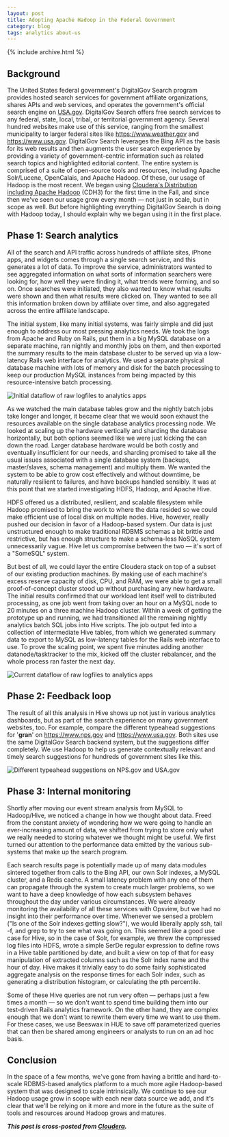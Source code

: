 ```yaml
---
layout: post
title: Adopting Apache Hadoop in the Federal Government
category: blog
tags: analytics about-us
---
```


{% include archive.html %}

## Background

The United States federal government's DigitalGov Search program provides hosted search services for government affiliate organizations, shares APIs and web services, and operates the government's official search engine on [USA.gov](https://www.usa.gov). DigitalGov Search offers free search services to any federal, state, local, tribal, or territorial government agency. Several hundred websites make use of this service, ranging from the smallest municipality to larger federal sites like <https://www.weather.gov> and <https://www.usa.gov>. DigitalGov Search leverages the Bing API as the basis for its web results and then augments the user search experience by providing a variety of government-centric information such as related search topics and highlighted editorial content. The entire system is comprised of a suite of open-source tools and resources, including Apache Solr/Lucene, OpenCalais, and Apache Hadoop. Of these, our usage of Hadoop is the most recent. We began using [Cloudera's Distribution including Apache Hadoop](https://www.cloudera.com/hadoop/) (CDH3) for the first time in the Fall, and since then we've seen our usage grow every month &mdash; not just in scale, but in scope as well. But before highlighting everything DigitalGov Search is doing with Hadoop today, I should explain why we began using it in the first place.

## Phase 1: Search analytics

All of the search and API traffic across hundreds of affiliate sites, iPhone apps, and widgets comes through a single search service, and this generates a lot of data. To improve the service, administrators wanted to see aggregated information on what sorts of information searchers were looking for, how well they were finding it, what trends were forming, and so on. Once searches were initiated, they also wanted to know what results were shown and then what results were clicked on. They wanted to see all this information broken down by affiliate over time, and also aggregated across the entire affiliate landscape.

The initial system, like many initial systems, was fairly simple and did just enough to address our most pressing analytics needs. We took the logs from Apache and Ruby on Rails, put them in a big MySQL database on a separate machine, ran nightly and monthly jobs on them, and then exported the summary results to the main database cluster to be served up via a low-latency Rails web interface for analytics. We used a separate physical database machine with lots of memory and disk for the batch processing to keep our production MySQL instances from being impacted by this resource-intensive batch processing.

![Initial dataflow of raw logfiles to analytics apps](https://d3qcdigd1fhos0.cloudfront.net/blog/img/tumblr_lle73iJ2Ts1qid15q.png)

As we watched the main database tables grow and the nightly batch jobs take longer and longer, it became clear that we would soon exhaust the resources available on the single database analytics processing node. We looked at scaling up the hardware vertically and sharding the database horizontally, but both options seemed like we were just kicking the can down the road. Larger database hardware would be both costly and eventually insufficient for our needs, and sharding promised to take all the usual issues associated with a single database system (backups, master/slaves, schema management) and multiply them. We wanted the system to be able to grow cost effectively and without downtime, be naturally resilient to failures, and have backups handled sensibly. It was at this point that we started investigating HDFS, Hadoop, and Apache Hive.

HDFS offered us a distributed, resilient, and scalable filesystem while Hadoop promised to bring the work to where the data resided so we could make efficient use of local disk on multiple nodes. Hive, however, really pushed our decision in favor of a Hadoop-based system. Our data is just unstructured enough to make traditional RDBMS schemas a bit brittle and restrictive, but has enough structure to make a schema-less NoSQL system unnecessarily vague. Hive let us compromise between the two &mdash; it's sort of a "SomeSQL" system.

But best of all, we could layer the entire Cloudera stack on top of a subset of our existing production machines. By making use of each machine's excess reserve capacity of disk, CPU, and RAM, we were able to get a small proof-of-concept cluster stood up without purchasing any new hardware. The initial results confirmed that our workload lent itself well to distributed processing, as one job went from taking over an hour on a MySQL node to 20 minutes on a three machine Hadoop cluster. Within a week of getting the prototype up and running, we had transitioned all the remaining nightly analytics batch SQL jobs into Hive scripts. The job output fed into a collection of intermediate Hive tables, from which we generated summary data to export to MySQL as low-latency tables for the Rails web interface to use. To prove the scaling point, we spent five minutes adding another datanode/tasktracker to the mix, kicked off the cluster rebalancer, and the whole process ran faster the next day.

![Current dataflow of raw logfiles to analytics apps](https://d3qcdigd1fhos0.cloudfront.net/blog/img/tumblr_lle73rea1K1qid15q.png)

## Phase 2: Feedback loop

The result of all this analysis in Hive shows up not just in various analytics dashboards, but as part of the search experience on many government websites, too. For example, compare the different typeahead suggestions for '**gran**' on <https://www.nps.gov> and <https://www.usa.gov>. Both sites use the same DigitalGov Search backend system, but the suggestions differ completely. We use Hadoop to help us generate contextually relevant and timely search suggestions for hundreds of government sites like this.

![Different typeahead suggestions on NPS.gov and USA.gov](https://d3qcdigd1fhos0.cloudfront.net/blog/img/tumblr_lle73ymed31qid15q.png)

## Phase 3: Internal monitoring</strong>

Shortly after moving our event stream analysis from MySQL to Hadoop/Hive, we noticed a change in how we thought about data. Freed from the constant anxiety of wondering how we were going to handle an ever-increasing amount of data, we shifted from trying to store only what we really needed to storing whatever we thought might be useful. We first turned our attention to the performance data emitted by the various sub-systems that make up the search program.

Each search results page is potentially made up of many data modules sintered together from calls to the Bing API, our own Solr indexes, a MySQL cluster, and a Redis cache. A small latency problem with any one of them can propagate through the system to create much larger problems, so we want to have a deep knowledge of how each subsystem behaves throughout the day under various circumstances. We were already monitoring the availability of all these services with Opsview, but we had no insight into their performance over time. Whenever we sensed a problem ("Is one of the Solr indexes getting slow?"), we would liberally apply ssh, tail -f, and grep to try to see what was going on. This seemed like a good use case for Hive, so in the case of Solr, for example, we threw the compressed log files into HDFS, wrote a simple SerDe regular expression to define rows in a Hive table partitioned by date, and built a view on top of that for easy manipulation of extracted columns such as the Solr index name and the hour of day. Hive makes it trivially easy to do some fairly sophisticated aggregate analysis on the response times for each Solr index, such as generating a distribution histogram, or calculating the pth percentile.

Some of these Hive queries are not run very often &mdash; perhaps just a few times a month &mdash; so we don't want to spend time building them into our test-driven Rails analytics framework. On the other hand, they are complex enough that we don't want to rewrite them every time we want to use them. For these cases, we use Beeswax in HUE to save off parameterized queries that can then be shared among engineers or analysts to run on an ad hoc basis.

## Conclusion

In the space of a few months, we've gone from having a brittle and hard-to-scale RDBMS-based analytics platform to a much more agile Hadoop-based system that was designed to scale intrinsically. We continue to see our Hadoop usage grow in scope with each new data source we add, and it's clear that we'll be relying on it more and more in the future as the suite of tools and resources around Hadoop grows and matures.

***This post is cross-posted from [Cloudera](https://www.cloudera.com/blog/2011/04/adopting-apache-hadoop-in-the-federal-government).***